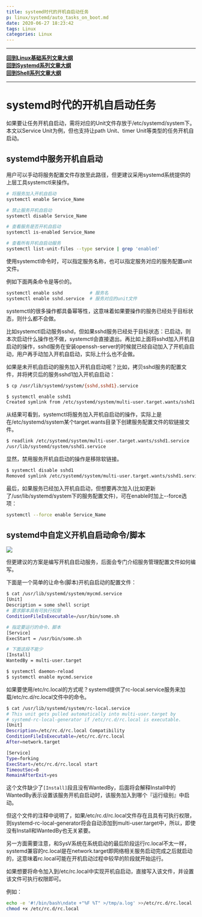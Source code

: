```yaml
---
title: systemd时代的开机自启动任务
p: linux/systemd/auto_tasks_on_boot.md
date: 2020-06-27 18:23:42
tags: Linux
categories: Linux
---
```


------

**[回到Linux基础系列文章大纲](/linux/index)**  
**[回到Systemd系列文章大纲](/linux/index#systemd)**  
**[回到Shell系列文章大纲](/shell/index)**  

------

# systemd时代的开机自启动任务

如果要让任务开机自启动，需将对应的Unit文件存放于/etc/systemd/system下。本文以Service Unit为例，但也支持让path Unit、timer Unit等类型的任务开机自启动。

## systemd中服务开机自启动

用户可以手动将服务配置文件存放至此路径，但更建议采用systemd系统提供的上层工具systemctl来操作。

```bash
# 将服务加入开机自启动
systemctl enable Service_Name

# 禁止服务开机自启动
systemctl disable Service_Name

# 查看服务是否开机自启动
systemctl is-enabled Service_Name

# 查看所有开机自启动服务
systemctl list-unit-files --type service | grep 'enabled'
```

使用systemctl命令时，可以指定服务名称，也可以指定服务对应的服务配置unit文件。

例如下面两条命令是等价的。

```bash
systemctl enable sshd          # 服务名
systemctl enable sshd.service  # 服务对应的unit文件
```

systemctl的很多操作都具备幂等性，这意味着如果要操作的服务已经处于目标状态，则什么都不会做。

比如systemctl启动服务sshd，但如果sshd服务已经处于目标状态：已启动，则本次启动什么操作也不做，systemctl会直接退出。再比如上面将sshd加入开机自启动的操作，sshd服务在安装openssh-server的时候就已经自动加入了开机自启动，用户再手动加入开机自启动，实际上什么也不会做。

如果是未开机自启动的服务加入开机自启动呢？比如，拷贝sshd服务的配置文件，并将拷贝后的服务sshd1加入开机自启动：

```bash
$ cp /usr/lib/systemd/system/{sshd,sshd1}.service

$ systemctl enable sshd1
Created symlink from /etc/systemd/system/multi-user.target.wants/sshd1.service to /usr/lib/systemd/system/sshd1.service.
```

从结果可看到，systemctl将服务加入开机自启动的操作，实际上是在/etc/systemd/system某个target.wants目录下创建服务配置文件的软链接文件。

```bash
$ readlink /etc/systemd/system/multi-user.target.wants/sshd1.service 
/usr/lib/systemd/system/sshd1.service
```

显然，禁用服务开机自启动的操作是移除软链接。

```bash
$ systemctl disable sshd1
Removed symlink /etc/systemd/system/multi-user.target.wants/sshd1.service.
```

最后，如果服务已经加入开机自启动，但想要再次加入(比如更新了/usr/lib/systemd/system下的服务配置文件)，可在enable时加上--force选项：

```bash
systemctl --force enable Service_Name
```

## systemd中自定义开机自启动命令/脚本

![](/img/linux/1594542766431.png)

但更建议的方案是编写开机自启动服务，后面会专门介绍服务管理配置文件如何编写。

下面是一个简单的让命令(脚本)开机自启动的配置文件：

```bash
$ cat /usr/lib/systemd/system/mycmd.service
[Unit]
Description = some shell script
# 要求脚本具有可执行权限
ConditionFileIsExecutable=/usr/bin/some.sh

# 指定要运行的命令、脚本
[Service]
ExecStart = /usr/bin/some.sh

# 下面这段不能少
[Install]
WantedBy = multi-user.target

$ systemctl daemon-reload
$ systemctl enable mycmd.service
```

如果要使用/etc/rc.local的方式呢？systemd提供了rc-local.service服务来加载/etc/rc.d/rc.local文件中的命令。

```bash
$ cat /usr/lib/systemd/system/rc-local.service 
# This unit gets pulled automatically into multi-user.target by
# systemd-rc-local-generator if /etc/rc.d/rc.local is executable.
[Unit]
Description=/etc/rc.d/rc.local Compatibility
ConditionFileIsExecutable=/etc/rc.d/rc.local
After=network.target

[Service]
Type=forking
ExecStart=/etc/rc.d/rc.local start
TimeoutSec=0
RemainAfterExit=yes
```

这个文件缺少了`[Install]`段且没有WantedBy，后面将会解释Install中的WantedBy表示设置该服务开机自启动时，该服务加入到哪个『运行级别』中启动。

但这个文件的注释中说明了，如果/etc/rc.d/rc.local文件存在且具有可执行权限，则systemd-rc-local-generator将会自动添加到multi-user.target中，所以，即使没有Install和WantedBy也无关紧要。

另一方面需要注意，和SysV系统在系统启动的最后阶段运行rc.local不太一样，systemd兼容的rc.local是在network.target即网络相关服务启动完成之后就启动的，这意味着rc.local可能在开机启动过程中较早的阶段就开始运行。

如果想要将命令加入到/etc/rc.local中实现开机自启动，直接写入该文件，并设置该文件可执行权限即可。

例如：

```bash
echo -e '#!/bin/bash\ndate +"%F %T" >/tmp/a.log' >>/etc/rc.d/rc.local
chmod +x /etc/rc.d/rc.local
```

